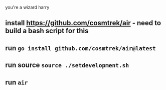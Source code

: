 you're a wizard harry

## install https://github.com/cosmtrek/air - need to build a bash script for this
## run `go install github.com/cosmtrek/air@latest`
## run source `source ./setdevelopment.sh`
## run `air`